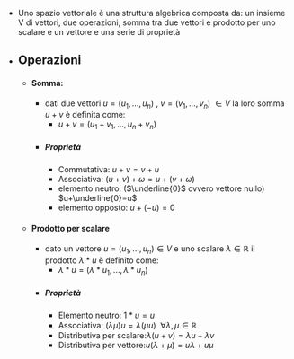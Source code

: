 - Uno spazio vettoriale è una struttura algebrica composta da: un insieme V di vettori, due operazioni, somma tra due vettori e prodotto per uno scalare e un vettore e una serie di proprietà
- ## Operazioni
	- #### Somma:
		- dati due vettori $u = (u_{1},...,u_{n})\ , \  v = (v_{1},...,v_{n})$ $\in V$ 
		  la loro somma $u+v$ è definita come:
			- $u+v=(u_{1}+v_{1},...,u_{n}+v_{n})$ 
		- ##### Proprietà
			- Commutativa: $u+v=v+u$
			- Associativa: $(u+v)+\omega=u+(v+\omega)$
			- elemento neutro: ($\underline{0}$ ovvero vettore nullo) $u+\underline{0}=u$
			- elemento opposto: $u+(-u)=0$
	- #### Prodotto per scalare
		- dato un vettore $u = (u_{1},...,u_{n})\in V$ e uno scalare $\lambda \in \mathbb{R}$ il prodotto $\lambda*u$ è definito come:
			- $\lambda*u=(\lambda*u_1,...,\lambda*u_{n})$
		- ##### Proprietà
			- Elemento neutro: $1*u=u$
			- Associativa: $(\lambda \mu)u=\lambda(\mu u)\ \ \forall\lambda,\mu\in \mathbb{R}$
			- Distributiva per scalare:$\lambda(u+v)=\lambda u+\lambda v$
			- Distributiva per vettore:$u(\lambda+\mu)=u\lambda+u\mu$ 